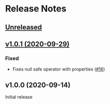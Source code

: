 # Release Notes

## [Unreleased](https://github.com/laravel/serializable-closure/compare/v1.0.1...master)


## [v1.0.1 (2020-09-29)](https://github.com/laravel/serializable-closure/compare/v1.0.0...v1.0.1)

### Fixed
- Fixes null safe operator with properties ([#16](https://github.com/laravel/serializable-closure/pull/16))


## v1.0.0 (2020-09-14)

Initial release
